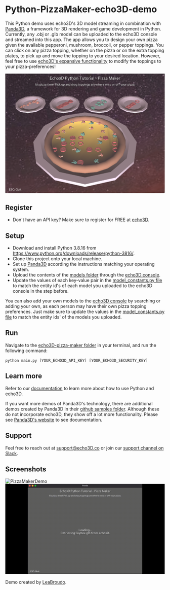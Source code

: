# Python-PizzaMaker-echo3D-demo
 
This Python demo uses echo3D's 3D model streaming in combination with [Panda3D](https://www.panda3d.org/), a framework for 3D rendering and game development in Python. Currently, any .obj or .glb model can be uploaded to the echo3D console and streamed into this app. The app allows you to design your own pizza given the available pepperoni, mushroom, broccoli, or pepper toppings. You can click on any pizza topping, whether on the pizza or on the extra topping plates, to pick up and move the topping to your desired location. However, feel free to use [echo3D's expansive functionality](https://docs.echo3d.com/) to modify the toppings to your pizza-preferences!

![gameplay](media/gameplay.png)

## Register
* Don't have an API key? Make sure to register for FREE at [echo3D](https://console.echo3D.co/#/auth/register).

## Setup
* Download and install Python 3.8.16 from https://www.python.org/downloads/release/python-3816/.
* Clone this project onto your local machine. 
* Set up [Panda3D](https://www.panda3d.com/) according the instructions matching your operating system. 
* Upload the contents of the [models folder](./models/) through the [echo3D console](https://console.echo3D.co).
* Update the values of each key-value pair in the [model_constants.py file](./echo3D-pizza-maker/model_constants.py) to match the entity id's of each model you uploaded to the echo3D console in the step before. 

You can also add your own models to the [echo3D console](https://console.echo3D.co) by searching or adding your own, as each person may have their own pizza topping preferences. Just make sure to update the values in the [model_constants.py file](./echo3D-pizza-maker/model_constants.py) to match the entity ids' of the models you uploaded. 

## Run
Navigate to the [echo3D-pizza-maker folder](./echo3D-pizza-maker/) in your terminal, and run the following command:
```
python main.py [YOUR_ECHO3D_API_KEY] [YOUR_ECHO3D_SECURITY_KEY]
```

## Learn more
Refer to our [documentation](https://docs.echo3d.com/python/using-the-sdk) to learn more about how to use Python and echo3D.

If you want more demos of Panda3D's technology, there are additional demos created by Panda3D in their [github samples folder](https://github.com/panda3d/panda3d/tree/master/samples). Although these do not incorporate echo3D, they show off a lot more functionality. Please see [Panda3D's website](https://docs.panda3d.org/1.10/python/index) to see documentation. 

## Support
Feel free to reach out at [support@echo3D.co](mailto:support@echo3D.co) or join our [support channel on Slack](https://go.echo3D.co/join).

## Screenshots
![PizzaMakerDemo](media/gameplay.gif)
![LoadingEcho3DAssets](media/loading.gif)

Demo created by [LeaBroudo](https://github.com/LeaBroudo/).